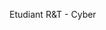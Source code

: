 Etudiant R&T - Cyber

<!---
Ykari68/Ykari68 is a ✨ special ✨ repository because its `README.md` (this file) appears on your GitHub profile.
You can click the Preview link to take a look at your changes.
--->
